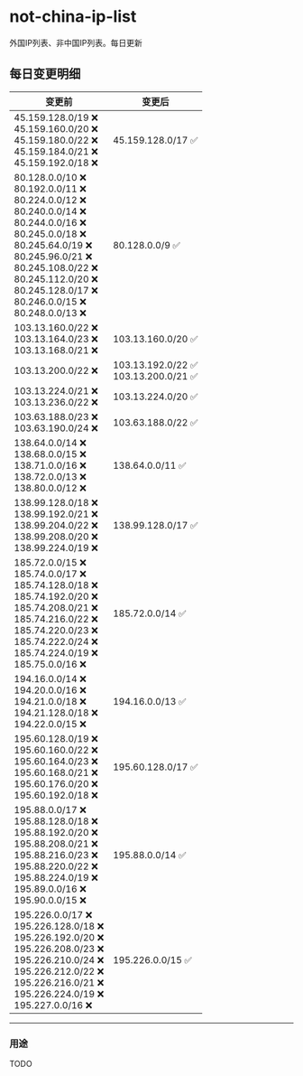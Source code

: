 # not-china-ip-list
外国IP列表、非中国IP列表。每日更新

每日变更明细
--------------------
|  变更前   | 变更后 |
|  ----  | ----  |
|  45.159.128.0/19 :x: <br> 45.159.160.0/20 :x: <br> 45.159.180.0/22 :x: <br> 45.159.184.0/21 :x: <br> 45.159.192.0/18 :x: <br> | 45.159.128.0/17 :white_check_mark: | 
|  80.128.0.0/10 :x: <br> 80.192.0.0/11 :x: <br> 80.224.0.0/12 :x: <br> 80.240.0.0/14 :x: <br> 80.244.0.0/16 :x: <br> 80.245.0.0/18 :x: <br> 80.245.64.0/19 :x: <br> 80.245.96.0/21 :x: <br> 80.245.108.0/22 :x: <br> 80.245.112.0/20 :x: <br> 80.245.128.0/17 :x: <br> 80.246.0.0/15 :x: <br> 80.248.0.0/13 :x: <br> | 80.128.0.0/9 :white_check_mark: | 
|  103.13.160.0/22 :x: <br> 103.13.164.0/23 :x: <br> 103.13.168.0/21 :x: <br> | 103.13.160.0/20 :white_check_mark: | 
|  103.13.200.0/22 :x:  | 103.13.192.0/22 :white_check_mark: <br> 103.13.200.0/21 :white_check_mark: <br>  | 
|  103.13.224.0/21 :x: <br> 103.13.236.0/22 :x: <br> | 103.13.224.0/20 :white_check_mark: | 
|  103.63.188.0/23 :x: <br> 103.63.190.0/24 :x: <br> | 103.63.188.0/22 :white_check_mark: | 
|  138.64.0.0/14 :x: <br> 138.68.0.0/15 :x: <br> 138.71.0.0/16 :x: <br> 138.72.0.0/13 :x: <br> 138.80.0.0/12 :x: <br> | 138.64.0.0/11 :white_check_mark: | 
|  138.99.128.0/18 :x: <br> 138.99.192.0/21 :x: <br> 138.99.204.0/22 :x: <br> 138.99.208.0/20 :x: <br> 138.99.224.0/19 :x: <br> | 138.99.128.0/17 :white_check_mark: | 
|  185.72.0.0/15 :x: <br> 185.74.0.0/17 :x: <br> 185.74.128.0/18 :x: <br> 185.74.192.0/20 :x: <br> 185.74.208.0/21 :x: <br> 185.74.216.0/22 :x: <br> 185.74.220.0/23 :x: <br> 185.74.222.0/24 :x: <br> 185.74.224.0/19 :x: <br> 185.75.0.0/16 :x: <br> | 185.72.0.0/14 :white_check_mark: | 
|  194.16.0.0/14 :x: <br> 194.20.0.0/16 :x: <br> 194.21.0.0/18 :x: <br> 194.21.128.0/18 :x: <br> 194.22.0.0/15 :x: <br> | 194.16.0.0/13 :white_check_mark: | 
|  195.60.128.0/19 :x: <br> 195.60.160.0/22 :x: <br> 195.60.164.0/23 :x: <br> 195.60.168.0/21 :x: <br> 195.60.176.0/20 :x: <br> 195.60.192.0/18 :x: <br> | 195.60.128.0/17 :white_check_mark: | 
|  195.88.0.0/17 :x: <br> 195.88.128.0/18 :x: <br> 195.88.192.0/20 :x: <br> 195.88.208.0/21 :x: <br> 195.88.216.0/23 :x: <br> 195.88.220.0/22 :x: <br> 195.88.224.0/19 :x: <br> 195.89.0.0/16 :x: <br> 195.90.0.0/15 :x: <br> | 195.88.0.0/14 :white_check_mark: | 
|  195.226.0.0/17 :x: <br> 195.226.128.0/18 :x: <br> 195.226.192.0/20 :x: <br> 195.226.208.0/23 :x: <br> 195.226.210.0/24 :x: <br> 195.226.212.0/22 :x: <br> 195.226.216.0/21 :x: <br> 195.226.224.0/19 :x: <br> 195.227.0.0/16 :x: <br> | 195.226.0.0/15 :white_check_mark: | 

--------------------
### 用途
TODO
